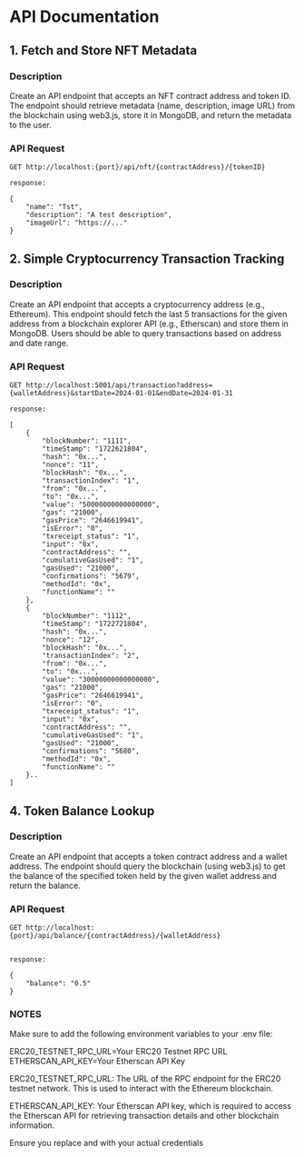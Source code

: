 # API Documentation

## 1. Fetch and Store NFT Metadata

### Description
Create an API endpoint that accepts an NFT contract address and token ID. The endpoint should retrieve metadata (name, description, image URL) from the blockchain using web3.js, store it in MongoDB, and return the metadata to the user.

### API Request
```http
GET http://localhost:{port}/api/nft/{contractAddress}/{tokenID}

response:

{
    "name": "Tst",
    "description": "A test description",
    "imageUrl": "https://..."
}
```

## 2. Simple Cryptocurrency Transaction Tracking

### Description
Create an API endpoint that accepts a cryptocurrency address (e.g., Ethereum). This endpoint should fetch the last 5 transactions for the given address from a blockchain explorer API (e.g., Etherscan) and store them in MongoDB. Users should be able to query transactions based on address and date range.

### API Request
```http
GET http://localhost:5001/api/transaction?address={walletAddress}&startDate=2024-01-01&endDate=2024-01-31

response:

[
    {
        "blockNumber": "1111",
        "timeStamp": "1722621804",
        "hash": "0x...",
        "nonce": "11",
        "blockHash": "0x...",
        "transactionIndex": "1",
        "from": "0x...",
        "to": "0x...",
        "value": "50000000000000000",
        "gas": "21000",
        "gasPrice": "2646619941",
        "isError": "0",
        "txreceipt_status": "1",
        "input": "0x",
        "contractAddress": "",
        "cumulativeGasUsed": "1",
        "gasUsed": "21000",
        "confirmations": "5679",
        "methodId": "0x",
        "functionName": ""
    },
    {
        "blockNumber": "1112",
        "timeStamp": "1722721804",
        "hash": "0x...",
        "nonce": "12",
        "blockHash": "0x...",
        "transactionIndex": "2",
        "from": "0x...",
        "to": "0x...",
        "value": "30000000000000000",
        "gas": "21000",
        "gasPrice": "2646619941",
        "isError": "0",
        "txreceipt_status": "1",
        "input": "0x",
        "contractAddress": "",
        "cumulativeGasUsed": "1",
        "gasUsed": "21000",
        "confirmations": "5680",
        "methodId": "0x",
        "functionName": ""
    }..
]

```


## 4. Token Balance Lookup

### Description
Create an API endpoint that accepts a token contract address and a wallet address. The endpoint should query the blockchain (using web3.js) to get the balance of the specified token held by the given wallet address and return the balance.

### API Request
```http
GET http://localhost:{port}/api/balance/{contractAddress}/{walletAddress}


response:

{
    "balance": "0.5"
}

```


### NOTES 

Make sure to add the following environment variables to your .env file:

ERC20_TESTNET_RPC_URL=Your ERC20 Testnet RPC URL
ETHERSCAN_API_KEY=Your Etherscan API Key

ERC20_TESTNET_RPC_URL: The URL of the RPC endpoint for the ERC20 testnet network. This is used to interact with the Ethereum blockchain.

ETHERSCAN_API_KEY: Your Etherscan API key, which is required to access the Etherscan API for retrieving transaction details and other blockchain information.

Ensure you replace <Your ERC20 Testnet RPC URL> and <Your Etherscan API Key> with your actual credentials